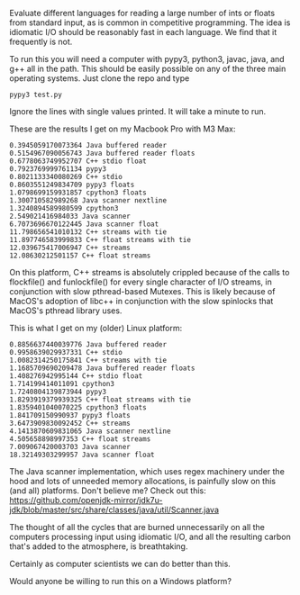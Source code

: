 Evaluate different languages for reading a large number of ints or
floats from standard input, as is common in competitive programming.
The idea is idiomatic I/O should be reasonably fast in each language.
We find that it frequently is not.

To run this you will need a computer with pypy3, python3, javac, java,
and g++ all in the path.  This should be easily possible on any of the
three main operating systems.  Just clone the repo and type

    pypy3 test.py

Ignore the lines with single values printed.  It will take a minute to
run.

These are the results I get on my Macbook Pro with M3 Max:

````
0.3945059170073364 Java buffered reader
0.5154967090056743 Java buffered reader floats
0.6778063749952707 C++ stdio float
0.7923769999761134 pypy3
0.8021133340080269 C++ stdio
0.8603551249834709 pypy3 floats
1.0798699159931857 cpython3 floats
1.300710582989268 Java scanner nextline
1.3240894589980599 cpython3
2.549021416984033 Java scanner
6.7073696670122445 Java scanner float
11.798656541010132 C++ streams with tie
11.897746583999833 C++ float streams with tie
12.039675417006947 C++ streams
12.08630212501157 C++ float streams
````

On this platform, C++ streams is absolutely crippled because of
the calls to flockfile() and funlockfile() for every single
character of I/O streams, in conjunction with slow pthread-based
Mutexes.  This is likely because of MacOS's adoption of libc++ in
conjunction with the slow spinlocks that MacOS's pthread library
uses.

This is what I get on my (older) Linux platform:

````
0.8856637440039776 Java buffered reader
0.9958639029937331 C++ stdio
1.0082314250175841 C++ streams with tie
1.1685709690209478 Java buffered reader floats
1.408276942995144 C++ stdio float
1.714199414011091 cpython3
1.7240804139873944 pypy3
1.8293919379939325 C++ float streams with tie
1.8359401040070225 cpython3 floats
1.841709150990937 pypy3 floats
3.6473909830092452 C++ streams
4.1413870609831065 Java scanner nextline
4.505658898997353 C++ float streams
7.009067420003703 Java scanner
18.32149303299957 Java scanner float
````

The Java scanner implementation, which uses regex machinery under
the hood and lots of unneeded memory allocations, is painfully
slow on this (and all) platforms.  Don't believe me?  Check out this:
https://github.com/openjdk-mirror/jdk7u-jdk/blob/master/src/share/classes/java/util/Scanner.java

The thought of all the cycles that are burned unnecessarily on all the
computers processing input using idiomatic I/O, and all the resulting
carbon that's added to the atmosphere, is breathtaking.

Certainly as computer scientists we can do better than this.

Would anyone be willing to run this on a Windows platform?
